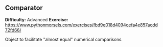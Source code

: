 ## Comparator
**Difficulty:** Advanced
**Exercise:** https://www.pythonmorsels.com/exercises/fbd9e018d4094cefa4e857acdd72fd66/

Object to facilitate "almost equal" numerical comparisons
    